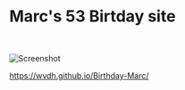 # Marc's 53 Birtday site
<br>

![Screenshot](https://github.com/wvdh/Birthday-Marc/assets/16451862/5056c2ee-2bdf-4b72-b681-0ae766fe3537)

https://wvdh.github.io/Birthday-Marc/
